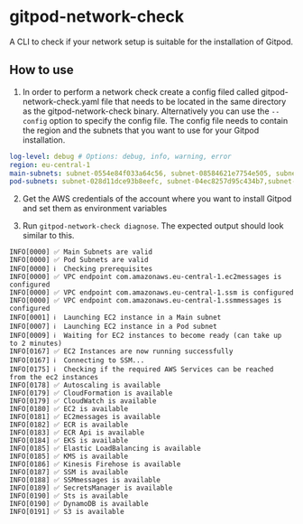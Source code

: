 # gitpod-network-check

A CLI to check if your network setup is suitable for the installation of Gitpod.

## How to use

1. In order to perform a network check create a config filed called gitpod-network-check.yaml file that needs to be located in the same directory as the gitpod-network-check binary. Alternatively you can use the `--config` option to specify the config file. The config file needs to contain the region and the subnets that you want to use for your Gitpod installation.

```yaml
log-level: debug # Options: debug, info, warning, error
region: eu-central-1
main-subnets: subnet-0554e84f033a64c56, subnet-08584621e7754e505, subnet-094c6fd68aea493b7
pod-subnets: subnet-028d11dce93b8eefc, subnet-04ec8257d95c434b7,subnet-00a83550ce709f39c
```

2. Get the AWS credentials of the account where you want to install Gitpod and set them as environment variables

3. Run `gitpod-network-check diagnose`. The expected output should look similar to this.

```
INFO[0000] ✅ Main Subnets are valid
INFO[0000] ✅ Pod Subnets are valid
INFO[0000] ℹ️  Checking prerequisites
INFO[0000] ✅ VPC endpoint com.amazonaws.eu-central-1.ec2messages is configured
INFO[0000] ✅ VPC endpoint com.amazonaws.eu-central-1.ssm is configured
INFO[0000] ✅ VPC endpoint com.amazonaws.eu-central-1.ssmmessages is configured
INFO[0001] ℹ️  Launching EC2 instance in a Main subnet
INFO[0007] ℹ️  Launching EC2 instance in a Pod subnet
INFO[0009] ℹ️  Waiting for EC2 instances to become ready (can take up to 2 minutes)
INFO[0167] ✅ EC2 Instances are now running successfully
INFO[0167] ℹ️  Connecting to SSM...
INFO[0175] ℹ️  Checking if the required AWS Services can be reached from the ec2 instances
INFO[0178] ✅ Autoscaling is available
INFO[0179] ✅ CloudFormation is available
INFO[0179] ✅ CloudWatch is available
INFO[0180] ✅ EC2 is available
INFO[0181] ✅ EC2messages is available
INFO[0182] ✅ ECR is available
INFO[0183] ✅ ECR Api is available
INFO[0184] ✅ EKS is available
INFO[0185] ✅ Elastic LoadBalancing is available
INFO[0185] ✅ KMS is available
INFO[0186] ✅ Kinesis Firehose is available
INFO[0187] ✅ SSM is available
INFO[0188] ✅ SSMmessages is available
INFO[0189] ✅ SecretsManager is available
INFO[0190] ✅ Sts is available
INFO[0190] ✅ DynamoDB is available
INFO[0191] ✅ S3 is available
```
